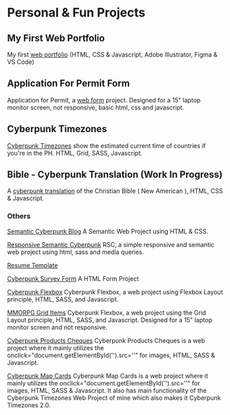 # Personal & Fun Projects

## My First Web Portfolio

My first [web portfolio](https://github.com/pavilionjeromeuses/firstwebportfolio) (HTML, CSS & Javascript, Adobe Illustrator, Figma & VS Code)

## Application For Permit Form

Application for Permit, a [web form](https://github.com/pavilionjeromeuses/applicationforpermitform) project. Designed for a 15" laptop monitor screen, not responsive, basic html, css and javascript.

## Cyberpunk Timezones

[Cyberpunk Timezones](https://github.com/pavilionjeromeuses/cyberpunktimezones) show the estimated current time of countries if you're in the PH. HTML, Grid, SASS, Javascript.

## Bible - Cyberpunk Translation (Work In Progress)

A [cyberpunk translation](https://github.com/pavilionjeromeuses/biblecyberpunktranslation) of the Christian Bible ( New American ), HTML, CSS & Javascript.

### Others

[Semantic Cyberpunk Blog](https://github.com/pavilionjeromeuses/semanticcyberpunkblog) A Semantic Web Project using HTML & CSS.

[Responsive Semantic Cyberpunk](https://github.com/pavilionjeromeuses/responsivesemanticcyberpunk) RSC, a simple responsive and semantic web project using html, sass and media queries.

[Resume Template](https://github.com/pavilionjeromeuses/resumetemplate)

[Cyberpunk Survey Form](https://github.com/pavilionjeromeuses/cyberpunksurveyform) A HTML Form Project

[Cyberpunk Flexbox](https://github.com/pavilionjeromeuses/cyberpunkflexbox) Cyberpunk Flexbox, a web project using Flexbox Layout principle, HTML, SASS, and Javascript.

[MMORPG Grid Items](https://github.com/pavilionjeromeuses/mmorpggriditems) Cyberpunk Flexbox, a web project using the Grid Layout principle, HTML, SASS, and Javascript. Designed for a 15" laptop monitor screen and not responsive.

[Cyberpunk Products Cheques](https://github.com/pavilionjeromeuses/cyberpunkproductscheques) Cyberpunk Products Cheques is a web project where it mainly utilizes the onclick="document.getElementById('').src=''" for images, HTML, SASS & Javascript.

[Cyberpunk Map Cards](https://github.com/pavilionjeromeuses/cyberpunkmapcards) Cyberpunk Map Cards is a web project where it mainly utilizes the onclick="document.getElementById('').src=''" for images, HTML, SASS & Javascript. It also has main functionality of the Cyberpunk Timezones Web Project of mine which also makes it Cyberpunk Timezones 2.0.
